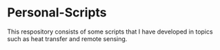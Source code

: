 # Personal-Scripts
This respository consists of some scripts that I have developed in topics such as heat transfer and remote sensing.
